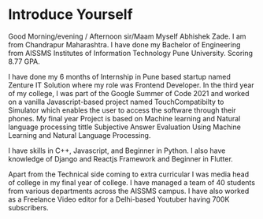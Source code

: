 # Introduce Yourself

Good Morning/evening / Afternoon sir/Maam Myself Abhishek Zade. I am from Chandrapur Maharashtra. I have done my Bachelor of Engineering from AISSMS Institutes of Information Technology Pune University. Scoring 8.77 GPA.

I have done my 6 months of Internship in Pune based startup named Zenture IT Solution where my role was Frontend Developer. In the third year of my college, I was part of the Google Summer of Code 2021 and worked on a vanilla Javascript-based project named TouchCompatibilty to Simulator which enables the user to access the software through their phones. My final year Project is based on Machine learning and Natural language processing tittle Subjective Answer Evaluation Using Machine Learning and Natural Language Processing.

I have skills in C++, Javascript, and Beginner in Python. I also have knowledge of Django and Reactjs Framework and Beginner in Flutter.

Apart from the Technical side coming to extra curricular I was media head of college in my final year of college. I have managed a team of 40 students from various departments across the AISSMS campus. I have also worked as a Freelance Video editor for a Delhi-based Youtuber having 700K subscribers. 



